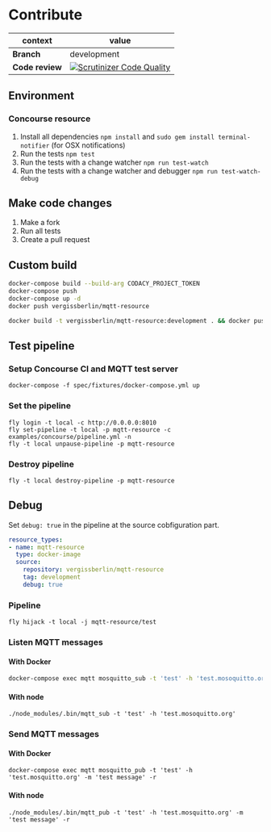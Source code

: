 # Contribute

| context          | value         |
| ---------------- | ------------- |
| **Branch**       | development   |
| **Code review**  | [![Scrutinizer Code Quality](https://scrutinizer-ci.com/g/vergissberlin/mqtt-resource/badges/quality-score.png?b=development)](https://scrutinizer-ci.com/g/vergissberlin/mqtt-resource/?branch=development)  |

## Environment

### Concourse resource

1. Install all dependencies `npm install` and `sudo gem install terminal-notifier` (for OSX notifications)
2. Run the tests `npm test`
3. Run the tests with a change watcher `npm run test-watch`
4. Run the tests with a change watcher and debugger `npm run test-watch-debug`

## Make code changes

1. Make a fork
2. Run all tests
3. Create a pull request

## Custom build

```bash
docker-compose build --build-arg CODACY_PROJECT_TOKEN
docker-compose push
docker-compose up -d
docker push vergissberlin/mqtt-resource
```

```bash
docker build -t vergissberlin/mqtt-resource:development . && docker push vergissberlin/mqtt-ressource:development
```

## Test pipeline

### Setup Concourse CI and MQTT test server

```shell
docker-compose -f spec/fixtures/docker-compose.yml up
```

### Set the pipeline

```shell
fly login -t local -c http://0.0.0.0:8010
fly set-pipeline -t local -p mqtt-resource -c examples/concourse/pipeline.yml -n
fly -t local unpause-pipeline -p mqtt-resource
```

### Destroy pipeline

```
fly -t local destroy-pipeline -p mqtt-resource
```

## Debug 

Set ``debug: true`` in the pipeline at the source cobfiguration part.
```yml
resource_types:
- name: mqtt-resource
  type: docker-image
  source:
    repository: vergissberlin/mqtt-resource
    tag: development
    debug: true
```

### Pipeline

```shell
fly hijack -t local -j mqtt-resource/test
```

### Listen MQTT messages

#### With Docker
```bash
docker-compose exec mqtt mosquitto_sub -t 'test' -h 'test.mosoquitto.org'
```

#### With node
```
./node_modules/.bin/mqtt_sub -t 'test' -h 'test.mosoquitto.org'
```


### Send MQTT messages

#### With Docker
```
docker-compose exec mqtt mosquitto_pub -t 'test' -h 'test.mosquitto.org' -m 'test message' -r
```

#### With node
```
./node_modules/.bin/mqtt_pub -t 'test' -h 'test.mosquitto.org' -m 'test message' -r
```
